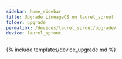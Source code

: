 ```yaml
---
sidebar: home_sidebar
title: Upgrade LineageOS on laurel_sprout
folder: upgrade
permalink: /devices/laurel_sprout/upgrade/
device: laurel_sprout
---
```


{% include templates/device_upgrade.md %}
